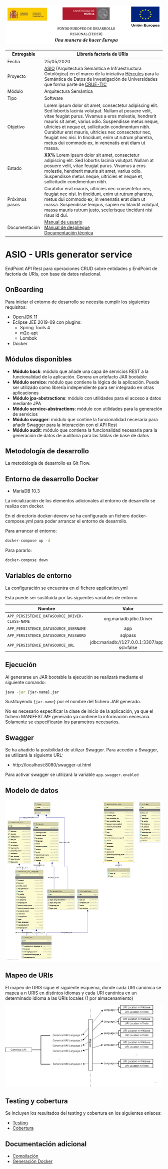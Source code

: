 

![](./images/logos_feder.png)

| Entregable     | Librería factoria de URIs                                    |
| -------------- | ------------------------------------------------------------ |
| Fecha          | 25/05/2020                                                   |
| Proyecto       | [ASIO](https://www.um.es/web/hercules/proyectos/asio) (Arquitectura Semántica e Infraestructura Ontológica) en el marco de la iniciativa [Hércules](https://www.um.es/web/hercules/) para la Semántica de Datos de Investigación de Universidades que forma parte de [CRUE-TIC](http://www.crue.org/SitePages/ProyectoHercules.aspx) |
| Módulo         | Arquitectura Semántica                                       |
| Tipo           | Software                                                     |
| Objetivo       | Lorem ipsum dolor sit amet, consectetur adipiscing elit. Sed lobortis  lacinia volutpat. Nullam at posuere velit, vitae feugiat purus. Vivamus a eros molestie, hendrerit mauris sit amet, varius odio. Suspendisse  metus neque, ultricies et neque et, sollicitudin condimentum nibh.  Curabitur erat mauris, ultricies nec consectetur nec, feugiat nec nisi.  In tincidunt, enim ut rutrum pharetra, metus dui commodo ex, in  venenatis erat diam ut massa. |
| Estado         | **XX%** Lorem ipsum dolor sit amet, consectetur adipiscing elit. Sed lobortis  lacinia volutpat. Nullam at posuere velit, vitae feugiat purus. Vivamus a eros molestie, hendrerit mauris sit amet, varius odio. Suspendisse  metus neque, ultricies et neque et, sollicitudin condimentum nibh. |
| Próximos pasos | Curabitur erat mauris, ultricies nec consectetur nec, feugiat nec nisi.  In tincidunt, enim ut rutrum pharetra, metus dui commodo ex, in  venenatis erat diam ut massa. Suspendisse tempus, sapien eu blandit  volutpat, massa mauris rutrum justo, scelerisque tincidunt nisi risus id dui. |
| Documentación  | [Manual de usuario]()<br />[Manual de despliegue]()<br />[Documentación técnica]() |

# ASIO - URIs generator service

EndPoint API Rest para operaciones CRUD sobre entidades y EndPoint de factoría de URIs, con base de datos relacional.

## OnBoarding

Para iniciar el entorno de desarrollo se necesita cumplir los siguientes requisitos:

* OpenJDK 11
* Eclipse JEE 2019-09 con plugins:
  * Spring Tools 4
  * m2e-apt
  * Lombok
* Docker

## Módulos disponibles

* **Módulo back**: módulo que añade una capa de servicios REST a la funcionalidad de la aplicación. Genera un artefacto JAR bootable
* **Módulo service**: módulo que contiene la lógica de la aplicación. Puede ser utilizado como librería independiente para ser integrado en otras aplicaciones
* **Módulo jpa-abstractions**: módulo con utilidades para el acceso a datos mediante JPA
* **Módulo service-abstractions**: módulo con utilidades para la generación de servicios
* **Módulo swagger**: módulo que contine la funcionalidad necesaria para añadir Swagger para la interacción con el API Rest
* **Módulo audit**: módulo que contiena la funcionalidad necesaria para la generación de datos de auditoría para las tablas de base de datos

## Metodología de desarrollo

La metodología de desarrollo es Git Flow.


## Entorno de desarrollo Docker

* MariaDB 10.3


La inicialización de los elementos adicionales al entorno de desarrollo se realiza con docker. 

En el directorio docker-devenv se ha configurado un fichero docker-compose.yml para poder arrancar el entorno de desarrollo.

Para arrancar el entorno:

```bash
docker-compose up -d
```

Para pararlo:

```bash
docker-compose down
```

## Variables de entorno

La configuración se encuentra en el fichero application.yml

Esta puede ser sustituida por las siguentes variables de entorno

| Nombre | Valor |
|--------|:-----:|
| `APP_PERSISTENCE_DATASOURCE_DRIVER-CLASS-NAME` | org.mariadb.jdbc.Driver  |
| `APP_PERSISTENCE_DATASOURCE_USERNAME` | app  |
| `APP_PERSISTENCE_DATASOURCE_PASSWORD` | sqlpass  |
| `APP_PERSISTENCE_DATASOURCE_URL` | jdbc:mariadb://127.0.0.1:3307/app?ssl=false  |

## Ejecución

Al generarse un JAR bootable la ejecución se realizará mediante el siguiente comando:

```bash
java -jar {jar-name}.jar
```

Sustituyendo `{jar-name}` por el nombre del fichero JAR generado.

No es necesario especificar la clase de inicio de la aplicación, ya que el fichero MANIFEST.MF generado ya contiene la información necesaria. Solamente se especificarán los parametros necesarios.


## Swagger

Se ha añadido la posibilidad de utilizar Swagger. Para acceder a Swagger, se utilizará la siguiente URL:

* http://localhost:8080/swagger-ui.html

Para activar swagger se utilizará la variable `app.swagger.enabled`

## Modelo de datos

 ![model](./images/model_data.png)

 ## Mapeo de URIs

El mapeo de URIS sigue el siguiente esquema, donde cada URI canónica se mapea a n URIS en distintos idiomas y cada URI canónica en un determinado idioma a las URIs locales (1 por almacenamiento)

 ![mapper_url](./images/multi_languege_map_language.png)

## Testing y cobertura

Se incluyen los resultados del testing y cobertura en los siguientes enlaces:

* [Testing](http://herc-iz-front-desa.atica.um.es:8070/uris-generator/surefire/surefire-report.html)
* [Cobertura](http://herc-iz-front-desa.atica.um.es:8070/uris-generator/jacoco/)

##  Documentación adicional

* [Compilación](docs/build.md)
* [Generación Docker](docs/docker.md)
